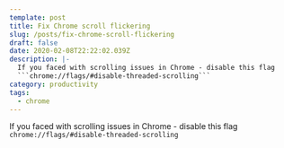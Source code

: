 ```yaml
---
template: post
title: Fix Chrome scroll flickering
slug: /posts/fix-chrome-scroll-flickering
draft: false
date: 2020-02-08T22:22:02.039Z
description: |-
  If you faced with scrolling issues in Chrome - disable this flag 
  ```chrome://flags/#disable-threaded-scrolling```
category: productivity
tags:
  - chrome
---
```


If you faced with scrolling issues in Chrome - disable this flag `chrome://flags/#disable-threaded-scrolling`
